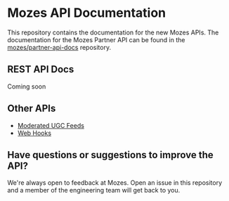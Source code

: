 # Mozes API Documentation

This repository contains the documentation for the new Mozes APIs. The documentation for the Mozes Partner API can be found in the [mozes/partner-api-docs](https://github.com/mozes/partner-api-docs#mozes-partner-api-documentation "mozes/partner-api-docs") repository.

## REST API Docs

Coming soon

Other APIs
--------
* [Moderated UGC Feeds](https://github.com/mozes/api-docs/blob/master/sections/feeds.md#moderated-feed-apis)
* [Web Hooks](https://github.com/mozes/api-docs/blob/master/sections/webhooks.md#web-hooks)

## Have questions or suggestions to improve the API?

We're always open to feedback at Mozes. Open an issue in this repository and a member of the engineering team will get back to you.



